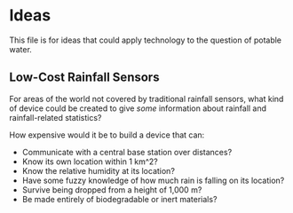 # Ideas

This file is for ideas that could apply technology to the question of potable water.

## Low-Cost Rainfall Sensors

For areas of the world not covered by traditional rainfall sensors, what kind of device could be created to give *some* information about rainfall and rainfall-related statistics?

How expensive would it be to build a device that can:
* Communicate with a central base station over distances?
* Know its own location within 1 km^2?
* Know the relative humidity at its location?
* Have some fuzzy knowledge of how much rain is falling on its location?
* Survive being dropped from a height of 1,000 m?
* Be made entirely of biodegradable or inert materials?


